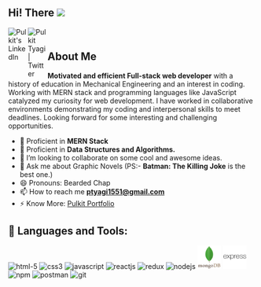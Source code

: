 ## Hi! There <img src="https://media.giphy.com/media/hvRJCLFzcasrR4ia7z/giphy.gif" width="25px">

<a href="https://www.linkedin.com/in/pulkit-tyagi-3051b8127/">
  <img align="left" alt="Pulkit's LinkedIn" width="40px" src="https://raw.githubusercontent.com/peterthehan/peterthehan/master/assets/linkedin.svg" />
</a>
<a href="https://twitter.com/1994_TJAY">
  <img align="left" alt="Pulkit Tyagi | Twitter" width="40px" src="https://raw.githubusercontent.com/peterthehan/peterthehan/master/assets/twitter.svg" />
</a>

<br/>

## About Me
<b>Motivated and efficient Full-stack web developer</b> with a history of education in Mechanical Engineering and an interest in coding. Working with MERN stack and programming languages like JavaScript catalyzed my curiosity for web development. I have worked in collaborative environments demonstrating my coding and interpersonal skills to meet deadlines. Looking forward for some interesting and challenging opportunities.


- 🔭 Proficient in **MERN Stack**
- 🌱 Proficient in **Data Structures and Algorithms.**
- 👯 I’m looking to collaborate on some cool and awesome ideas.
- 💬 Ask me about Graphic Novels (PS:- **Batman: The Killing Joke** is the best one.)
- 😄 Pronouns: Bearded Chap
-  📫 How to reach me **ptyagi1551@gmail.com**
- ⚡ Know More: <a href="https://pulkit-portfolio.vercel.app/">Pulkit Portfolio</a> 

## 🚀 Languages and Tools:

<p align="left"> 
    <img src="https://img.icons8.com/color/48/000000/html-5.png" alt="html-5"/> 
    <img src="https://img.icons8.com/color/48/000000/css3.png" alt="css3"/>
    <img src="https://img.icons8.com/color/48/000000/javascript.png" alt="javascript"/>
    <img src="https://img.icons8.com/officel/80/000000/react.png" alt="reactjs"  width="48" height="48"/>
    <img src="https://img.icons8.com/color/48/000000/redux.png" alt="redux"/>
    <img src="https://img.icons8.com/color/48/000000/nodejs.png" alt="nodejs"/> 
    <img src="https://raw.githubusercontent.com/devicons/devicon/master/icons/mongodb/mongodb-original-wordmark.svg" alt="mongodb" width="48" height="48"/>
    <img src="https://raw.githubusercontent.com/devicons/devicon/master/icons/express/express-original-wordmark.svg" alt="express" width="48" height="48"/>
    <img src="https://img.icons8.com/color/48/000000/npm.png"  alt="npm"/>   
    <img src="https://www.vectorlogo.zone/logos/getpostman/getpostman-icon.svg" alt="postman" width="45" height="45" alt="postman"/>
    <img src="https://img.icons8.com/color/48/000000/git.png" alt="git"/>
    
</p>
